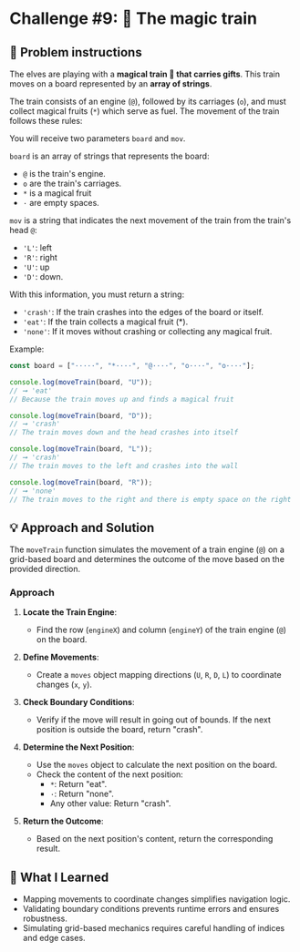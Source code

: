 # Challenge #9: 🚂 The magic train

## 🧠 Problem instructions

The elves are playing with a **magical train 🚂 that carries gifts**. This train moves on a board represented by an **array of strings**.

The train consists of an engine (`@`), followed by its carriages (`o`), and must collect magical fruits (`*`) which serve as fuel. The movement of the train follows these rules:

You will receive two parameters `board` and `mov`.

`board` is an array of strings that represents the board:

- `@` is the train's engine.
- `o` are the train's carriages.
- `*` is a magical fruit
- `·` are empty spaces.

`mov` is a string that indicates the next movement of the train from the train's head `@`:

- `'L'`: left
- `'R'`: right
- `'U'`: up
- `'D'`: down.

With this information, you must return a string:

- `'crash'`: If the train crashes into the edges of the board or itself.
- `'eat'`: If the train collects a magical fruit (\*).
- `'none'`: If it moves without crashing or collecting any magical fruit.

Example:

```javascript
const board = ["·····", "*····", "@····", "o····", "o····"];

console.log(moveTrain(board, "U"));
// ➞ 'eat'
// Because the train moves up and finds a magical fruit

console.log(moveTrain(board, "D"));
// ➞ 'crash'
// The train moves down and the head crashes into itself

console.log(moveTrain(board, "L"));
// ➞ 'crash'
// The train moves to the left and crashes into the wall

console.log(moveTrain(board, "R"));
// ➞ 'none'
// The train moves to the right and there is empty space on the right
```

## 💡 Approach and Solution

The `moveTrain` function simulates the movement of a train engine (`@`) on a grid-based board and determines the outcome of the move based on the provided direction.

### Approach

1. **Locate the Train Engine**:

   - Find the row (`engineX`) and column (`engineY`) of the train engine (`@`) on the board.

2. **Define Movements**:

   - Create a `moves` object mapping directions (`U`, `R`, `D`, `L`) to coordinate changes (`x`, `y`).

3. **Check Boundary Conditions**:

   - Verify if the move will result in going out of bounds. If the next position is outside the board, return "crash".

4. **Determine the Next Position**:

   - Use the `moves` object to calculate the next position on the board.
   - Check the content of the next position:
     - `*`: Return "eat".
     - `·`: Return "none".
     - Any other value: Return "crash".

5. **Return the Outcome**:

   - Based on the next position's content, return the corresponding result.

## 🎉 What I Learned

- Mapping movements to coordinate changes simplifies navigation logic.
- Validating boundary conditions prevents runtime errors and ensures robustness.
- Simulating grid-based mechanics requires careful handling of indices and edge cases.
